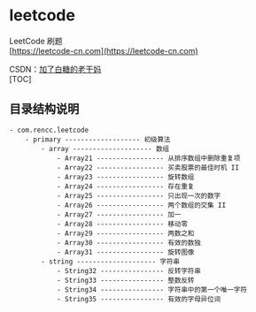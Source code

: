 # leetcode
LeetCode 刷题  
[https://leetcode-cn.com](https://leetcode-cn.com) 
 
CSDN：[加了白糖的老干妈](https://blog.csdn.net/qq_21358931/article/details/87877984)    
[TOC]

## 目录结构说明

```
- com.rencc.leetcode
    - primary ------------------- 初级算法
        - array -------------------- 数组
            - Array21 ----------------- 从排序数组中删除重复项
            - Array22 ----------------- 买卖股票的最佳时机 II
            - Array23 ----------------- 旋转数组
            - Array24 ----------------- 存在重复
            - Array25 ----------------- 只出现一次的数字
            - Array26 ----------------- 两个数组的交集 II
            - Array27 ----------------- 加一
            - Array28 ----------------- 移动零
            - Array29 ----------------- 两数之和
            - Array30 ----------------- 有效的数独
            - Array31 ----------------- 旋转图像
        - string -------------------- 字符串
            - String32 ---------------- 反转字符串
            - String33 ---------------- 整数反转
            - String34 ---------------- 字符串中的第一个唯一字符
            - String35 ---------------- 有效的字母异位词
```





